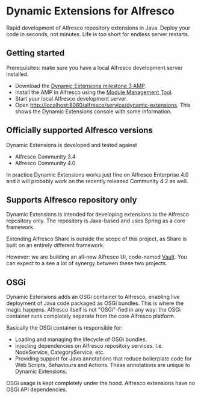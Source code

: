 Dynamic Extensions for Alfresco
===============================

Rapid development of Alfresco repository extensions in Java. Deploy your code in seconds, not minutes. Life is too short for endless server restarts.

Getting started
---------------

Prerequisites: make sure you have a local Alfresco development server installed.

* Download the <a href="https://github.com/downloads/lfridael/dynamic-extensions-for-alfresco/nl.runnable.alfresco.dynamicextensions-1.0.0.M3-SNAPSHOT.amp">Dynamic Extensions milestone 3 AMP</a>.
* Install the AMP in Alfresco using the <a href="https://wiki.alfresco.com/wiki/Module_Management_Tool">Module Management Tool</a>.
* Start your local Alfresco development server.
* Open <a href="http://localhost:8080/alfresco/service/dynamic-extensions">http://localhost:8080/alfresco/service/dynamic-extensions</a>. This shows the Dynamic Extensions console with some information.

Officially supported Alfresco versions
--------------------------------------

Dynamic Extensions is developed and tested against

* Alfresco Community 3.4
* Alfresco Community 4.0

In practice Dynamic Extensions works just fine on Alfresco Enterprise 4.0 and it will probably work on the recently released Community 4.2 as well.

Supports Alfresco repository only
---------------------------------

Dynamic Extensions is intended for developing extensions to the Alfresco repository only. The repository is Java-based and uses Spring as a core framework. 

Extending Alfresco Share is outside the scope of this project, as Share is built on an entirely different framework.

However: we are building an all-new Alfresco UI, code-named <a href="https://github.com/lfridael/vault">Vault</a>. You can expect to a see a lot of synergy between these two projects.

OSGi
----

Dynamic Extensions adds an OSGi container to Alfresco, enabling live deployment of Java code packaged as OSGi bundles. This is where the magic happens. Alfresco itself is not "OSGi"-fied in any way: the OSGi container runs completely separate from the core Alfresco platform.

Basically the OSGi container is responsible for:

* Loading and managing the lifecycle of OSGi bundles.
* Injecting dependencies on Alfresco repository services. I.e. NodeService, CategoryService, etc.
* Providing support for Java annotations that reduce boilerplate code for Web Scripts, Behaviours and Actions. These annotations are unique to Dynamic Extensions.

OSGi usage is kept completely under the hood. Alfresco extensions have no OSGi API dependencies.
